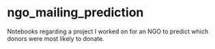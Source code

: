 # ngo_mailing_prediction
Notebooks regarding a project I worked on for an NGO to predict which donors were most likely to donate.
